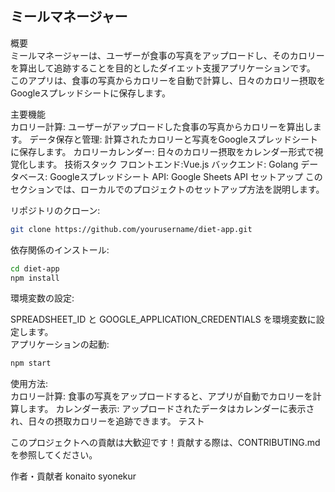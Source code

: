 ## ミールマネージャー<br/>
概要<br/>
ミールマネージャーは、ユーザーが食事の写真をアップロードし、そのカロリーを算出して追跡することを目的としたダイエット支援アプリケーションです。<br/>
このアプリは、食事の写真からカロリーを自動で計算し、日々のカロリー摂取をGoogleスプレッドシートに保存します。<br/>

主要機能<br/>
カロリー計算: ユーザーがアップロードした食事の写真からカロリーを算出します。
データ保存と管理: 計算されたカロリーと写真をGoogleスプレッドシートに保存します。
カロリーカレンダー: 日々のカロリー摂取をカレンダー形式で視覚化します。
技術スタック
フロントエンド:Vue.js
バックエンド: Golang
データベース: Googleスプレッドシート
API: Google Sheets API
セットアップ
このセクションでは、ローカルでのプロジェクトのセットアップ方法を説明します。

リポジトリのクローン:
```bash
git clone https://github.com/yourusername/diet-app.git
```

依存関係のインストール:

```bash
cd diet-app
npm install
```
環境変数の設定:

SPREADSHEET_ID と GOOGLE_APPLICATION_CREDENTIALS を環境変数に設定します。<br/>
アプリケーションの起動:<br/>
```bash
npm start
```
使用方法:<br/>
カロリー計算: 食事の写真をアップロードすると、アプリが自動でカロリーを計算します。
カレンダー表示: アップロードされたデータはカレンダーに表示され、日々の摂取カロリーを追跡できます。
テスト

このプロジェクトへの貢献は大歓迎です！貢献する際は、CONTRIBUTING.md を参照してください。

作者・貢献者
konaito syonekur

